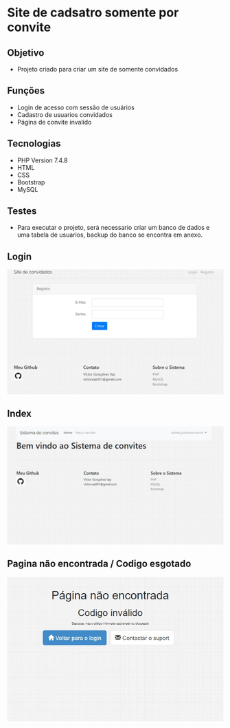 # Site de cadsatro somente por convite <br>

## Objetivo
* Projeto criado para criar um site de somente convidados<br>

## Funções

* Login de acesso com sessão de usuários<br>
* Cadastro de usuarios convidados<br>
* Página de convite invalido<br>


## Tecnologias

* PHP Version 7.4.8<br>
* HTML<br>
* CSS<br>
* Bootstrap<br>
* MySQL

## Testes<br>

* Para executar o projeto, será necessario criar um banco de dados e uma tabela de usuarios, backup do banco se encontra em anexo.

## Login

![Tabela de Usuarios](https://github.com/victorvaz001/ProjetosPHP/blob/master/Site-Cadastro-somente-por-convite/login.jpg)

## Index

![Cadastro de Usuarios](https://github.com/victorvaz001/ProjetosPHP/blob/master/Site-Cadastro-somente-por-convite/index.jpg)

## Pagina não encontrada / Codigo esgotado

![Cadastro de Usuarios](https://github.com/victorvaz001/ProjetosPHP/blob/master/Site-Cadastro-somente-por-convite/pagina-convite-esgotado.jpg)



